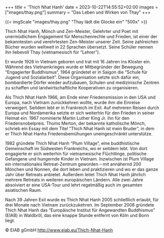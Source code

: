 +++
title = 'Thich Nhat Hanh'
date = 2023-10-22T14:55:52+02:00
images = ["images/thay.png"]
summary = "Das Leben und Wirken von Thay"
+++

{{< imgScale "images/thay.png" "Thay lädt die Glocke ein" "500x" >}}

Thich Nhat Hanh, Mönch und Zen-Meister, Gelehrter und Poet mit unermüdlichem Engagement für Menschenrechte und Frieden, ist einer der bekanntesten und verehrtesten Zen-Meister unserer Zeit. Seine zahlreichen Bücher wurden weltweit in 22 Sprachen übersetzt. Seine Schüler nennen ihn liebevoll Thay (vietnamesisch für “Lehrer”).

Er wurde 1926 in Vietnam geboren und trat mit 16 Jahren ins Kloster ein. Während des Vietnamkrieges wurde er Mitbegründer der Bewegung “Engagierter Buddhismus“, 1964 gründetet er in Saigon die “Schule für Jugend und Sozialarbeit”. Diese Organisation setzte sich dafür ein, bombardierte Dörfer wieder aufzubauen, Schulen und medizinische Zentren zu schaffen und landwirtschaftliche Kooperativen zu organisieren.

Als Thich Nhat Hanh 1966, am Ende einer Friedensmission in den USA und Europa, nach Vietnam zurückkehren wollte, wurde ihm die Einreise verweigert. Seitdem lebt er in Frankreich im Exil. Auf mehreren Reisen durch Europa und Nordamerika setzte er sich weiterhin für den Frieden in seiner Heimat ein. 1967 nominierte Martin Luther King Jr. ihn für den Friedensnobelpreis. Thoms Merton, der bekannte katholische Mönch, schrieb ein Essay mit dem Titel “Thich Nhat Hanh ist mein Bruder”, in dem er Thich Nhat Hanhs Friedensbemühungen uneingeschränkt unterstütze.

1982 gründete Thich Nhat Hanh “Plum Village”, eine buddhistische Gemeinschaft im Südwesten Frankreichs, wo er seitdem lebt. Von dort engagierte er sich weiterhin für vietnamesische Flüchtlinge, politische Gefangene und hungernde Kinder in Vietnam. Inzwischen ist Plum Village ein internationales Retreat-Zentrum geworden – mit annähernd 200 Mönchen und Nonnen, die dort leben und praktizieren und wo er das ganze Jahr über Retreats anbietet. Außerdem leitet Thich Nhat Hanh jährlich mehrere Retreats in weiteren europäischen Ländern. Alle zwei Jahre absolviert er eine USA-Tour und lehrt regelmäßig auch im gesamten asiatischen Raum.

Nach 39 Jahren Exil wurde es Thich Nhat Hanh 2005 schließlich erlaubt, für drei Monate nach Vietnam zurückzukehren.
Im September 2008 gründete Thich Nhat Hanh das “Europäische Institut für Angewandten Buddhismus” (EIAB) in Waldbröl, das eine knappe Stunde entfernt von Köln und Bonn liegt.

&copy; EIAB gGmbH http://www.eiab.eu/Thich-Nhat-Hanh